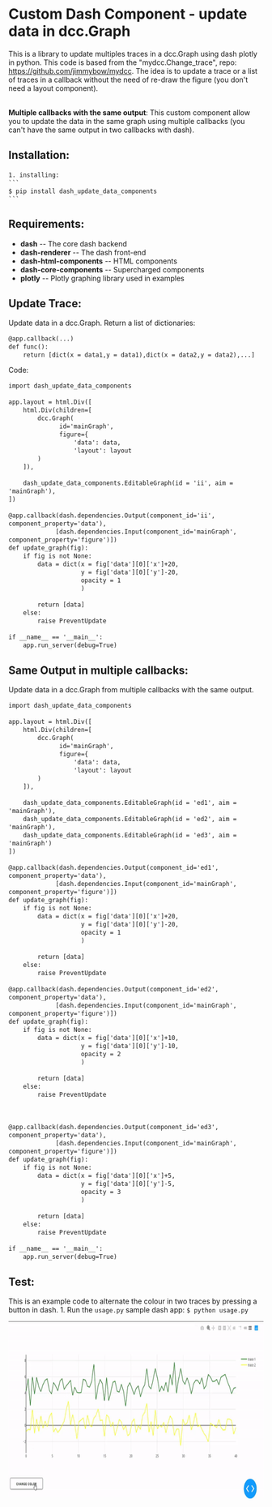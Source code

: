 # Custom Dash Component - update data in dcc.Graph
This is a library to update multiples traces in a dcc.Graph using dash plotly in python. This code is based from the "mydcc.Change_trace", repo: https://github.com/jimmybow/mydcc. The idea is to update a trace or a list of traces in a callback without the need of re-draw the figure (you don't need a layout component).<br/> <br/>

**Multiple callbacks with the same output**: This custom component allow you to update the data in the same graph using multiple callbacks (you can't have the same output in two callbacks with dash). 

## Installation: 
    1. installing:
    ```
    $ pip install dash_update_data_components
    ```
## Requirements:
* **dash** -- The core dash backend
* **dash-renderer** -- The dash front-end
* **dash-html-components** -- HTML components
* **dash-core-components** -- Supercharged components
* **plotly** -- Plotly graphing library used in examples

## Update Trace:
Update data in a dcc.Graph. Return a list of dictionaries:
```
@app.callback(...)
def func():
    return [dict(x = data1,y = data1),dict(x = data2,y = data2),...]
```
Code:
```
import dash_update_data_components

app.layout = html.Div([
    html.Div(children=[
        dcc.Graph(
              id='mainGraph',
              figure={
                  'data': data,
                  'layout': layout          
        )
    ]),

    dash_update_data_components.EditableGraph(id = 'ii', aim = 'mainGraph'),
])

@app.callback(dash.dependencies.Output(component_id='ii', component_property='data'),             
             [dash.dependencies.Input(component_id='mainGraph', component_property='figure')])
def update_graph(fig):
    if fig is not None:        
        data = dict(x = fig['data'][0]['x']+20,
                    y = fig['data'][0]['y']-20,
                    opacity = 1
                    )

        return [data]
    else:
        raise PreventUpdate

if __name__ == '__main__':
    app.run_server(debug=True)
```

## Same Output in multiple callbacks:
Update data in a dcc.Graph from multiple callbacks with the same output.
```
import dash_update_data_components

app.layout = html.Div([
    html.Div(children=[
        dcc.Graph(
              id='mainGraph',
              figure={
                  'data': data,
                  'layout': layout          
        )
    ]),

    dash_update_data_components.EditableGraph(id = 'ed1', aim = 'mainGraph'),
    dash_update_data_components.EditableGraph(id = 'ed2', aim = 'mainGraph'),
    dash_update_data_components.EditableGraph(id = 'ed3', aim = 'mainGraph')
])

@app.callback(dash.dependencies.Output(component_id='ed1', component_property='data'),             
             [dash.dependencies.Input(component_id='mainGraph', component_property='figure')])
def update_graph(fig):
    if fig is not None:        
        data = dict(x = fig['data'][0]['x']+20,
                    y = fig['data'][0]['y']-20,
                    opacity = 1
                    )

        return [data]
    else:
        raise PreventUpdate
        
@app.callback(dash.dependencies.Output(component_id='ed2', component_property='data'),             
             [dash.dependencies.Input(component_id='mainGraph', component_property='figure')])
def update_graph(fig):
    if fig is not None:        
        data = dict(x = fig['data'][0]['x']+10,
                    y = fig['data'][0]['y']-10,
                    opacity = 2
                    )

        return [data]
    else:
        raise PreventUpdate
        
        
        
@app.callback(dash.dependencies.Output(component_id='ed3', component_property='data'),             
             [dash.dependencies.Input(component_id='mainGraph', component_property='figure')])
def update_graph(fig):
    if fig is not None:        
        data = dict(x = fig['data'][0]['x']+5,
                    y = fig['data'][0]['y']-5,
                    opacity = 3
                    )

        return [data]
    else:
        raise PreventUpdate

if __name__ == '__main__':
    app.run_server(debug=True)
```


## Test:
This is an example code to alternate the colour in two traces by pressing a button in dash.
    1.  Run the `usage.py` sample dash app:
        ```
        $ python usage.py
        ```

<img src="update-traces.gif" align="center" height="350" width="800"><br>

